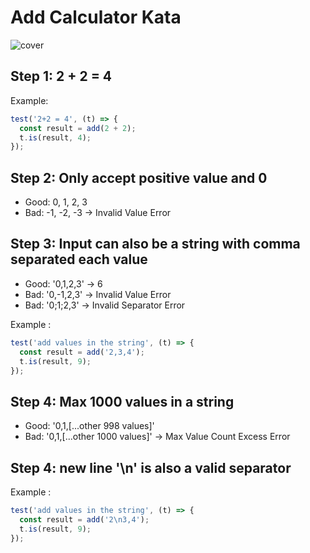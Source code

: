 # Add Calculator Kata

![cover](https://www.allaboutcircuits.com/uploads/articles/red-green-refactor.png)

## Step 1: 2 + 2 = 4

Example:

```js
test('2+2 = 4', (t) => {
  const result = add(2 + 2);
  t.is(result, 4);
});
```

## Step 2: Only accept positive value and 0

- Good: 0, 1, 2, 3
- Bad: -1, -2, -3 -> Invalid Value Error

## Step 3: Input can also be a string with comma separated each value

- Good: '0,1,2,3' -> 6
- Bad: '0,-1,2,3' -> Invalid Value Error
- Bad: '0;1;2,3' -> Invalid Separator Error

Example :

```js
test('add values in the string', (t) => {
  const result = add('2,3,4');
  t.is(result, 9);
});
```

## Step 4: Max 1000 values in a string

- Good: '0,1,[...other 998 values]'
- Bad: '0,1,[...other 1000 values]' -> Max Value Count Excess Error

## Step 4: new line '\n' is also a valid separator

Example :

```js
test('add values in the string', (t) => {
  const result = add('2\n3,4');
  t.is(result, 9);
});
```
